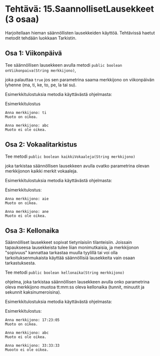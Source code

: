 # Tehtävä: 15.SaannollisetLausekkeet (3 osaa)

Harjoitellaan hieman säännöllisten lausekkeiden käyttöä. 
Tehtävissä haetut metodit tehdään luokkaan Tarkistin.

## Osa 1: Viikonpäivä

Tee säännöllisen lausekkeen avulla metodi 
`public boolean onViikonpaiva(String merkkijono)`, 
  
joka palauttaa `true` jos sen parametrina saama merkkijono on 
viikonpäivän lyhenne (ma, ti, ke, to, pe, la tai su).

Esimerkkitulostuksia metodia käyttävästä ohjelmasta:

Esimerkkitulostus

```
Anna merkkijono: ti
Muoto on oikea.

Anna merkkijono: abc
Muoto ei ole oikea.
```

## Osa 2: Vokaalitarkistus

Tee metodi 
`public boolean kaikkiVokaaleja(String merkkijono)` 

joka tarkistaa säännöllisen lausekkeen avulla ovatko parametrina olevan 
merkkijonon kaikki merkit vokaaleja.

Esimerkkitulostuksia metodia käyttävästä ohjelmasta:

Esimerkkitulostus:

```
Anna merkkijono: aie
Muoto on oikea.

Anna merkkijono: ane
Muoto ei ole oikea.
```

## Osa 3: Kellonaika

Säännölliset lausekkeet sopivat tietynlaisiin tilanteisiin. 
Joissain tapaukseesa lausekkeista tulee liian monimutkaisia, 
ja merkkijonon "sopivuus" kannattaa tarkastaa muulla tyylillä tai voi olla 
tarkoituksenmukaista käyttää säännöllisiä lausekkeita 
vain osaan tarkastuksesta.

Tee metodi 
`public boolean kellonaika(String merkkijono)` 

ohjelma, joka tarkistaa säännöllisen lausekkeen avulla onko parametrina 
oleva merkkijono muotoa tt:mm:ss oleva kellonaika 
(tunnit, minuutit ja sekunnit kaksinumeroisina).

Esimerkkitulostuksia metodia käyttävästä ohjelmasta:

Esimerkkitulostus:

```
Anna merkkijono: 17:23:05
Muoto on oikea.

Anna merkkijono: abc
Muoto ei ole oikea.

Anna merkkijono: 33:33:33
Muooto ei ole oikea.
```
